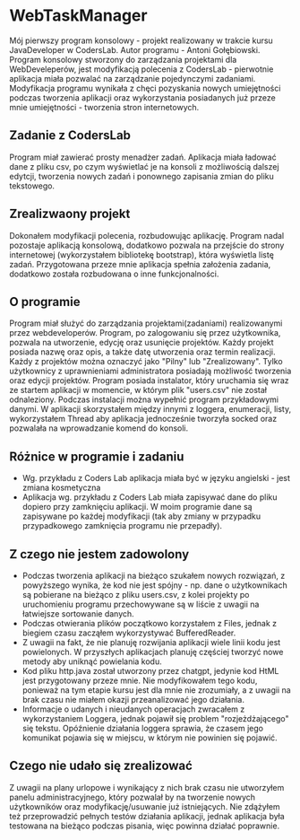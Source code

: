 # WebTaskManager
Mój pierwszy program konsolowy - projekt realizowany w trakcie kursu JavaDeveloper w CodersLab. Autor programu - Antoni Gołębiowski. Program konsolowy stworzony do zarządzania projektami dla WebDeveleperów, jest modyfikacją polecenia z CodersLab - pierwotnie aplikacja miała pozwalać na zarządzanie pojedynczymi zadaniami. Modyfikacja programu wynikała z chęci pozyskania nowych umiejętności podczas tworzenia aplikacji oraz wykorzystania posiadanych już przeze mnie umiejętności - tworzenia stron internetowych.

## Zadanie z CodersLab
Program miał zawierać prosty menadżer zadań. Aplikacja miała ładować dane z pliku csv, po czym wyświetlać je na konsoli z możliwością dalszej edytcji, tworzenia nowych zadań i ponownego zapisania zmian do pliku tekstowego.

## Zrealizwaony projekt
Dokonałem modyfikacji polecenia, rozbudowując aplikację. Program nadal pozostaje aplikacją konsolową, dodatkowo pozwala na przejście do strony internetowej (wykorzystałem bibliotekę bootstrap), która wyświetla listę zadań. Przygotowana przeze mnie aplikacja spełnia założenia zadania, dodatkowo została rozbudowana o inne funkcjonalności.

## O programie
Program miał służyć do zarządzania projektami(zadaniami) realizowanymi przez webdeveloperów. Program, po zalogowaniu się przez użytkownika, pozwala na utworzenie, edycję oraz usunięcie projektów. Każdy projekt posiada nazwę oraz opis, a także datę utworzenia oraz termin realizacji. Każdy z projektów można oznaczyć jako "Pilny" lub "Zrealizowany". Tylko użytkownicy z uprawnieniami administratora posiadają możliwość tworzenia oraz edycji projektów.
Program posiada instalator, który uruchamia się wraz ze startem aplikacji w momencie, w którym plik "users.csv" nie został odnaleziony. Podczas instalacji można wypełnić program przykładowymi danymi.
W aplikacji skorzystałem między innymi z loggera, enumeracji, listy, wykorzystałem Thread aby aplikacja jednocześnie tworzyła socked oraz pozwalała na wprowadzanie komend do konsoli.

## Różnice w programie i zadaniu
* Wg. przykładu z Coders Lab aplikacja miała być w języku angielski - jest zmiana kosmetyczna
* Aplikacja wg. przykładu z Coders Lab miała zapisywać dane do pliku dopiero przy zamknięciu aplikacji. W moim programie dane są zapisywane po każdej modyfikacji (tak aby zmiany w przypadku przypadkowego zamknięcia programu nie przepadły).

## Z czego nie jestem zadowolony
* Podczas tworzenia aplikacji na bieżąco szukałem nowych rozwiązań, z powyższego wynika, że kod nie jest spójny - np. dane o użytkownikach są pobierane na bieżąco z pliku users.csv, z kolei projekty po uruchomieniu programu przechowywane są w liście z uwagii na łatwiejsze sortowanie danych.
* Podczas otwierania plików początkowo korzystałem z Files, jednak z biegiem czasu zacząłem wykorzystywać BufferedReader.
* Z uwagii na fakt, że nie planuję rozwijania aplikacji wiele linii kodu jest powielonych. W przyszłych aplikacjach planuję częściej tworzyć nowe metody aby uniknąć powielania kodu.
* Kod pliku http.java został utworzony przez chatgpt, jedynie kod HtML jest przygotowany przeze mnie. Nie modyfikowałem tego kodu, ponieważ na tym etapie kursu jest dla mnie nie zrozumiały, a z uwagii na brak czasu nie miałem okazji przeanalizować jego działania.
* Informacje o udanych i nieudanych operacjach zwracałem z wykorzystaniem Loggera, jednak pojawił się problem "rozjeżdżającego" się tekstu. Opóźnienie działania loggera sprawia, że czasem jego komunikat pojawia się w miejscu, w którym nie powinien się pojawić.

## Czego nie udało się zrealizować
Z uwagii na plany urlopowe i wynikający z nich brak czasu nie utworzyłem panelu administracyjnego, który pozwalał by na tworzenie nowych użytkowników oraz modyfikację/usuwanie już istniejących. Nie zdążyłem też przeprowadzić pełnych testów działania aplikacji, jednak aplikacja była testowana na bieżąco podczas pisania, więc powinna działać poprawnie.
